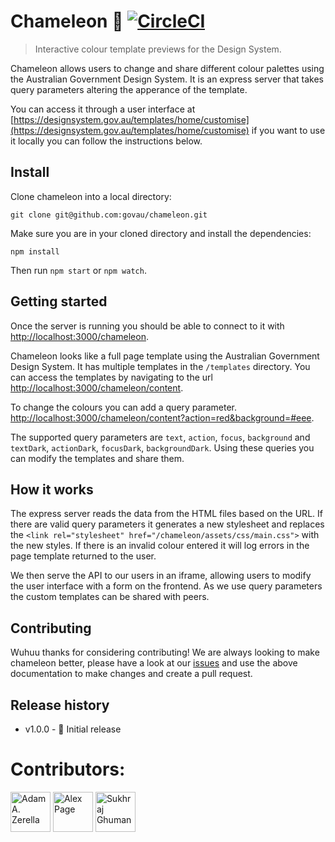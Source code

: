 # Chameleon 🦎  [![CircleCI](https://circleci.com/gh/govau/chameleon.svg?style=svg)](https://circleci.com/gh/govau/chameleon)

> Interactive colour template previews for the Design System.

Chameleon allows users to change and share different colour palettes using the Australian Government Design System. It is an express server that takes query parameters altering the apperance of the template. 

You can access it through a user interface at [https://designsystem.gov.au/templates/home/customise](https://designsystem.gov.au/templates/home/customise) if you want to use it locally you can follow the instructions below. 


## Install


Clone chameleon into a local directory:
```
git clone git@github.com:govau/chameleon.git
```

Make sure you are in your cloned directory and install the dependencies:

```node
npm install
```

Then run `npm start` or `npm watch`.


## Getting started

Once the server is running you should be able to connect to it with [http://localhost:3000/chameleon](http://localhost:3000/chameleon).

Chameleon looks like a full page template using the Australian Government Design System. It has multiple templates in the `/templates` directory. You can access the templates by navigating to the url [http://localhost:3000/chameleon/content](http://localhost:3000/chameleon/content).

To change the colours you can add a query parameter. [http://localhost:3000/chameleon/content?action=red&background=#eee](http://localhost:3000/chameleon/content?action=red&background=#eee).

The supported query parameters are `text`, `action`, `focus`, `background` and `textDark`, `actionDark`, `focusDark`, `backgroundDark`. Using these queries you can modify the templates and share them.


## How it works

The express server reads the data from the HTML files based on the URL. If there are valid query parameters it generates a new stylesheet and replaces the `<link rel="stylesheet" href="/chameleon/assets/css/main.css">` with the new styles. If there is an invalid colour entered it will log errors in the page template returned to the user.

We then serve the API to our users in an iframe, allowing users to modify the user interface with a form on the frontend. As we use query parameters the custom templates can be shared with peers.


## Contributing

Wuhuu thanks for considering contributing! We are always looking to make chameleon better, please have a look at our [issues](issues) and use the above documentation to make changes and create a pull request.


## Release history

- v1.0.0 - 🎉 Initial release


# Contributors:
<div style="display:inline;">
  <img width="64" height="64" href="https://github.com/adamzerella" src="https://avatars0.githubusercontent.com/u/1501560?s=460&v=4" alt="Adam A. Zerella"/>
  <img width="64" height="64" href="https://github.com/alex-page" src="https://avatars0.githubusercontent.com/u/19199063?s=460&v=4" alt="Alex Page"/>
  <img width="64" height="64" href="https://github.com/sukhrajghuman" src="https://avatars1.githubusercontent.com/u/20184809?s=460&v=4" alt="Sukhraj Ghuman"/>
</div>

